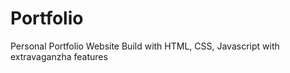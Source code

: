 # Portfolio
Personal Portfolio Website Build with HTML, CSS, Javascript with extravaganzha features
